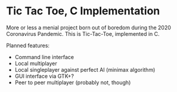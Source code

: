 # Tic Tac Toe, C Implementation

More or less a menial project born out of boredom during the 2020 Coronavirus Pandemic.
This is Tic-Tac-Toe, implemented in C.

Planned features:

- Command line interface
- Local multiplayer
- Local singleplayer against perfect AI (minimax algorithm)
- GUI interface via GTK+?
- Peer to peer multiplayer (probably not, though)
